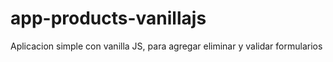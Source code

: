 # app-products-vanillajs
Aplicacion simple con vanilla JS, para agregar eliminar y validar formularios

